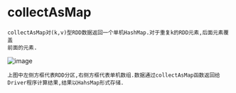 # collectAsMap
    
    collectAsMap对(k,v)型RDD数据返回一个单机HashMap.对于重复k的RDD元素,后面元素覆盖
    前面的元素.
![image](https://github.com/williamzhang11/fastTech/blob/master/src/main/java/com/xiu/fastBigData/collect/image/collect.jpg)

    上图中左侧方框代表RDD分区,右侧方框代表单机数组.数据通过collectAsMap函数返回给
    Driver程序计算结果,结果以HahsMap形式存储.
